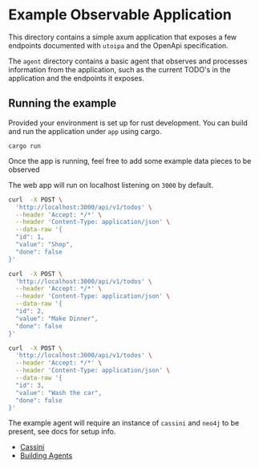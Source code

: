 # Example Observable Application

This directory contains a simple axum application that exposes a few endpoints documented with `utoipa` and the OpenApi specification.

The `agent` directory contains a basic agent that observes and processes information from the application, such as the current TODO's in the application and the endpoints it exposes.

## Running the example

Provided your environment is set up for rust development. You can build and run the application under `app` using cargo.

```
cargo run
```
Once the app is running, feel free to add some example data pieces to be observed

The web app will run on localhost listening on `3000` by default.


```bash
curl  -X POST \
  'http://localhost:3000/api/v1/todos' \
  --header 'Accept: */*' \
  --header 'Content-Type: application/json' \
  --data-raw '{
  "id": 1,
  "value": "Shop",
  "done": false
}'

curl  -X POST \
  'http://localhost:3000/api/v1/todos' \
  --header 'Accept: */*' \
  --header 'Content-Type: application/json' \
  --data-raw '{
  "id": 2,
  "value": "Make Dinner",
  "done": false
}'

curl  -X POST \
  'http://localhost:3000/api/v1/todos' \
  --header 'Accept: */*' \
  --header 'Content-Type: application/json' \
  --data-raw '{
  "id": 3,
  "value": "Wash the car",
  "done": false
}'

```
The example agent will require an instance of `cassini` and `neo4j` to be present, see docs for setup info.

* [Cassini](../../src/agents/broker/)
* [Building Agents](../../src/agents/README.md)


